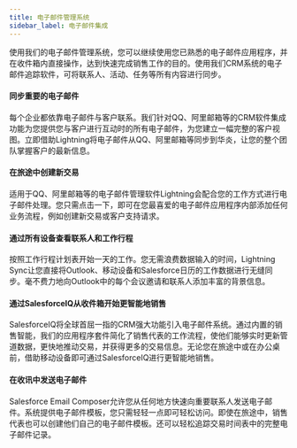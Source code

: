 ```yaml
---
title: 电子邮件管理系统
sidebar_label: 电子邮件集成
---
```


使用我们的电子邮件管理系统，您可以继续使用您已熟悉的电子邮件应用程序，并在收件箱内直接操作，达到快速完成销售工作的目的。使用我们CRM系统的电子邮件追踪软件，可将联系人、活动、任务等所有内容进行同步。

#### 同步重要的电子邮件

每个企业都依靠电子邮件与客户联系。我们针对QQ、阿里邮箱等的CRM软件集成功能为您提供您与客户进行互动时的所有电子邮件，为您建立一幅完整的客户视图。立即借助Lightning将电子邮件从QQ、阿里邮箱等同步到华炎，让您的整个团队掌握客户的最新信息。

#### 在旅途中创建新交易

适用于QQ、阿里邮箱等的电子邮件管理软件Lightning会配合您的工作方式进行电子邮件处理。您只需点击一下，即可在您最喜爱的电子邮件应用程序内部添加任何业务流程，例如创建新交易或客户支持请求。

#### 通过所有设备查看联系人和工作行程

按照工作行程计划表开始一天的工作。您无需浪费数据输入的时间，Lightning Sync让您直接将Outlook、移动设备和Salesforce日历的工作数据进行无缝同步。毫不费力地向Outlook中的每个会议邀请和联系人添加丰富的背景信息。


#### 通过SalesforceIQ从收件箱开始更智能地销售

SalesforceIQ将全球首屈一指的CRM强大功能引入电子邮件系统。通过内置的销售智能，我们的应用程序套件简化了销售代表的工作流程，使他们能够实时更新管道数据，更快地推动交易，并获得更多的交易信息。无论您在旅途中或在办公桌前，借助移动设备即可通过SalesforceIQ进行更智能地销售。

#### 在收讯中发送电子邮件

Salesforce Email Composer允许您从任何地方快速向重要联系人发送电子邮件。系统提供电子邮件模板，您只需轻轻一点即可轻松访问。即使在旅途中，销售代表也可以创建他们自己的电子邮件模板。还可以轻松追踪交易时间表中的完整电子邮件记录。